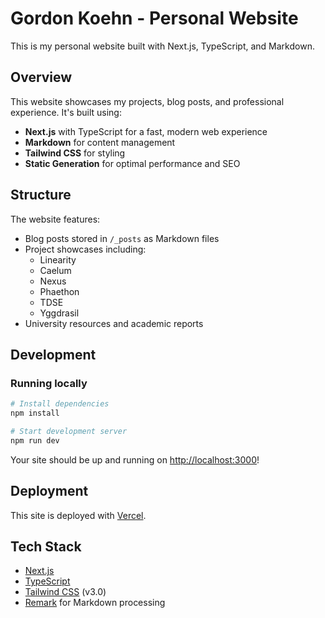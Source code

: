 # Gordon Koehn - Personal Website

This is my personal website built with Next.js, TypeScript, and Markdown.

## Overview

This website showcases my projects, blog posts, and professional experience. It's built using:

- **Next.js** with TypeScript for a fast, modern web experience
- **Markdown** for content management
- **Tailwind CSS** for styling
- **Static Generation** for optimal performance and SEO

## Structure

The website features:

- Blog posts stored in `/_posts` as Markdown files
- Project showcases including:
  - Linearity
  - Caelum
  - Nexus
  - Phaethon
  - TDSE
  - Yggdrasil
- University resources and academic reports

## Development

### Running locally

```bash
# Install dependencies
npm install

# Start development server
npm run dev
```

Your site should be up and running on [http://localhost:3000](http://localhost:3000)!

## Deployment

This site is deployed with [Vercel](https://vercel.com).

## Tech Stack

- [Next.js](https://nextjs.org/)
- [TypeScript](https://www.typescriptlang.org/)
- [Tailwind CSS](https://tailwindcss.com) (v3.0)
- [Remark](https://github.com/remarkjs/remark) for Markdown processing
